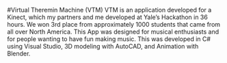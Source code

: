 #Virtual Theremin Machine (VTM)
VTM is an application developed for a Kinect, which my partners and me developed at Yale’s Hackathon in 36 hours. We won 3rd place from approximately 1000 students that came from all over North America. This App was designed for musical enthusiasts and for people wanting to have fun making music. This was developed in C# using Visual Studio, 3D modeling with AutoCAD, and Animation with Blender.

